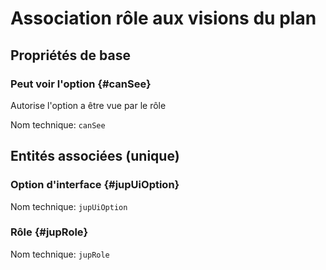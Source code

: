 # Association rôle aux visions du plan
<!--- THIS FILE IS GENERATED PLEASE DO NOT EDIT IT DIRECTLY --->



## Propriétés de base

### Peut voir l'option {#canSee}

Autorise l'option a être vue par le rôle

Nom technique: ```canSee```


## Entités associées (unique)

### Option d'interface {#jupUiOption}



Nom technique: ```jupUiOption```

### Rôle {#jupRole}



Nom technique: ```jupRole```





